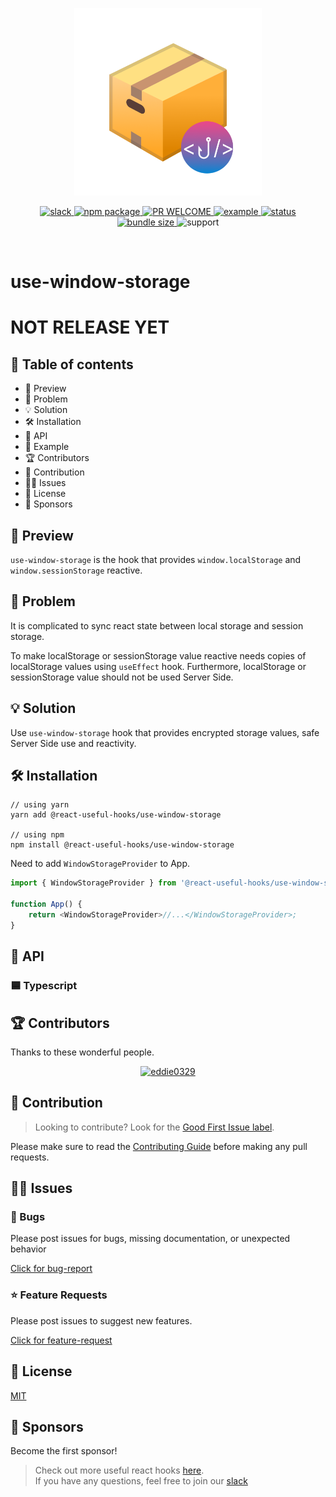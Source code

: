 <p align='center'>
    <img src='/static/logo.png' width="300px" />
</p>

<p align='center'>
  <!-- slack -->
  <a target="_blank" href="https://reactusefulhooks.slack.com">
    <img src="https://img.shields.io/badge/slack-reactusefulhooks-9cf.svg?logo=slack" alt="slack" />
  </a>
  <!-- package version -->
  <a target="_blank" href="https://npmjs.com/package/@react-useful-hooks/use-window-storage">
    <img src="https://img.shields.io/npm/v/@react-useful-hooks/use-window-storage" alt="npm package">
  </a>
  <!-- pull request -->
  <a target="_blank" href="https://github.com/ReactUsefulHooks/use-window-storage/pulls">
    <img src="https://img.shields.io/badge/PRs-welcome-lightgrey.svg?style=flat-square" alt="PR WELCOME" />
  </a>
  <!-- example -->
  <a target="_blank" href="https://github.com/ReactUsefulHooks/use-window-storage/tree/main/packages/playground">
    <img src="https://img.shields.io/badge/%F0%9F%92%A1-examples-ff615b.svg?style=flat-square" alt="example" />
  </a>
  <!-- downloads -->
  <a target="_blank" href="http://npm-stat.com/charts.html?package=@react-useful-hooks/use-window-storage&from=2023-04-07">
    <img src="https://img.shields.io/npm/dm/@react-useful-hooks/use-window-storage.svg?style=flat-square" alt="status" />
  </a>
  <!-- bundle size -->
  <a target="_blank" href=https://img.shields.io/bundlephobia/minzip/@react-useful-hooks/use-window-storage?color=blue>
    <img src="https://img.shields.io/bundlephobia/minzip/@react-useful-hooks/use-window-storage?color=yellow" alt="bundle size" />
  </a>
  <!-- supports -->
  <a>
    <img src="https://img.shields.io/badge/support-esm,cjs-black" alt="support" />
  </a>
</p>
<br />

# use-window-storage
# NOT RELEASE YET

## 📌 Table of contents

- 🔮 Preview
- 🚧 Problem
- 💡 Solution
- 🛠 Installation
- 🌈 API
- 📝 Example
- 🏆 Contributors
- 🚀 Contribution
- 🧑‍💻 Issues
- 🚧 License
- 🦄 Sponsors

## 🔮 Preview

`use-window-storage` is the hook that provides `window.localStorage` and `window.sessionStorage` reactive.

## 🚧 Problem

It is complicated to sync react state between local storage and session storage.

To make localStorage or sessionStorage value reactive needs copies of localStorage values using `useEffect` hook. Furthermore, localStorage or sessionStorage value should not be used Server Side.

## 💡 Solution

Use `use-window-storage` hook that provides encrypted storage values, safe Server Side use and reactivity.

## 🛠 Installation

```shell
// using yarn
yarn add @react-useful-hooks/use-window-storage

// using npm
npm install @react-useful-hooks/use-window-storage
```

Need to add `WindowStorageProvider` to App.

```javascript
import { WindowStorageProvider } from '@react-useful-hooks/use-window-storage';

function App() {
	return <WindowStorageProvider>//...</WindowStorageProvider>;
}
```

## 🌈 API



### 🟦 Typescript

## 🏆 Contributors

Thanks to these wonderful people.

<p align='center'>
  <a target="_blank" href="https://github.com/eddie0329"><img width="150" src="https://github.com/eddie0329.png" alt="eddie0329"></a>
</p>

## 🚀 Contribution

> Looking to contribute? Look for the [Good First Issue label](https://github.com/ReactUsefulHooks/use-window-storage/issues?q=is%3Aopen+is%3Aissue+label%3A%22good+first+issue%22).

Please make sure to read the [Contributing Guide](https://github.com/ReactUsefulHooks/use-window-storage/blob/main/CONTRIBUTING.md) before making any pull requests.

## 🧑‍💻 Issues

### 🐛 Bugs

Please post issues for bugs, missing documentation, or unexpected behavior

[Click for bug-report](https://github.com/ReactUsefulHooks/use-window-storage/issues/new?assignees=&labels=bug&template=bug-report.md)

### ⭐️ Feature Requests

Please post issues to suggest new features.

[Click for feature-request](https://github.com/ReactUsefulHooks/use-window-storage/issues/new?assignees=&labels=enhancement&template=feature-request.md)

## 🚧 License

[MIT](https://opensource.org/licenses/MIT)

## 🦄 Sponsors

Become the first sponsor!

> Check out more useful react hooks [here](https://github.com/ReactUsefulHooks). <br />
> If you have any questions, feel free to join our [slack](https://reactusefulhooks.slack.com)
